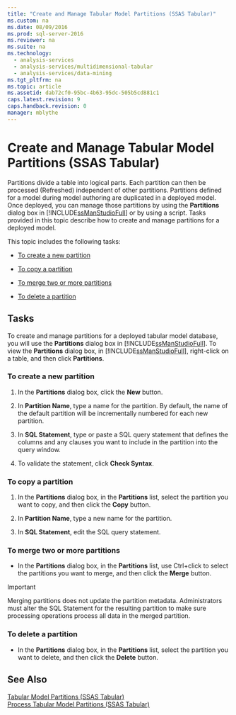 ```yaml
---
title: "Create and Manage Tabular Model Partitions (SSAS Tabular)"
ms.custom: na
ms.date: 08/09/2016
ms.prod: sql-server-2016
ms.reviewer: na
ms.suite: na
ms.technology: 
  - analysis-services
  - analysis-services/multidimensional-tabular
  - analysis-services/data-mining
ms.tgt_pltfrm: na
ms.topic: article
ms.assetid: dab72cf0-95bc-4b63-95dc-505b5cd881c1
caps.latest.revision: 9
caps.handback.revision: 0
manager: mblythe
---
```

# Create and Manage Tabular Model Partitions (SSAS Tabular)
Partitions divide a table into logical parts. Each partition can then be processed (Refreshed) independent of other partitions. Partitions defined for a model during model authoring are duplicated in a deployed model. Once deployed, you can manage those partitions by using the **Partitions** dialog box in [!INCLUDE[ssManStudioFull](../../Topics/TopicNameContainA/tokens/ssManStudioFull_md.md)] or by using a script. Tasks provided in this topic describe how to create and manage partitions for a deployed model.  
  
 This topic includes the following tasks:  
  
-   [To create a new partition](#bkmk_create_new)  
  
-   [To copy a partition](#bkmk_copy)  
  
-   [To merge two or more partitions](#bkmk_merge)  
  
-   [To delete a partition](#bkmk_delete)  
  
## Tasks  
 To create and manage partitions for a deployed tabular model database, you will use the **Partitions** dialog box in [!INCLUDE[ssManStudioFull](../../Topics/TopicNameContainA/tokens/ssManStudioFull_md.md)]. To view the **Partitions** dialog box, in [!INCLUDE[ssManStudioFull](../../Topics/TopicNameContainA/tokens/ssManStudioFull_md.md)], right-click on a table, and then click **Partitions**.  
  
###  <a name="bkmk_create_new"></a> To create a new partition  
  
1.  In the **Partitions** dialog box, click the **New** button.  
  
2.  In **Partition Name**, type a name for the partition. By default, the name of the default partition will be incrementally numbered for each new partition.  
  
3.  In **SQL Statement**, type or paste a SQL query statement that defines the columns and any clauses you want to include in the partition into the query window.  
  
4.  To validate the statement, click **Check Syntax**.  
  
###  <a name="bkmk_copy"></a> To copy a partition  
  
1.  In the **Partitions** dialog box, in the **Partitions** list, select the partition you want to copy, and then click the **Copy** button.  
  
2.  In **Partition Name**, type a new name for the partition.  
  
3.  In **SQL Statement**, edit the SQL query statement.  
  
###  <a name="bkmk_merge"></a> To merge two or more partitions  
  
-   In the **Partitions** dialog box, in the **Partitions** list, use Ctrl+click to select the partitions you want to merge, and then click the **Merge** button.  
  
> [!IMPORTANT]  
>  Merging partitions does not update the partition metadata. Administrators must alter the SQL Statement for the resulting partition to make sure processing operations process all data in the merged partition.  
  
###  <a name="bkmk_delete"></a> To delete a partition  
  
-   In the **Partitions** dialog box, in the **Partitions** list, select the partition you want to delete, and then click the **Delete** button.  
  
## See Also  
 [Tabular Model Partitions (SSAS Tabular)](../../Topics/TopicNameNotContainA/Tabular-Model-Partitions--SSAS-Tabular-.md)   
 [Process Tabular Model Partitions (SSAS Tabular)](../../Topics/TopicNameNotContainA/Process-Tabular-Model-Partitions--SSAS-Tabular-.md)